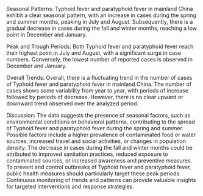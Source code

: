 Seasonal Patterns: Typhoid fever and paratyphoid fever in mainland China exhibit a clear seasonal pattern, with an increase in cases during the spring and summer months, peaking in July and August. Subsequently, there is a gradual decrease in cases during the fall and winter months, reaching a low point in December and January.

Peak and Trough Periods: Both Typhoid fever and paratyphoid fever reach their highest point in July and August, with a significant surge in case numbers. Conversely, the lowest number of reported cases is observed in December and January.

Overall Trends: Overall, there is a fluctuating trend in the number of cases of Typhoid fever and paratyphoid fever in mainland China. The number of cases shows some variability from year to year, with periods of increase followed by periods of decrease. However, there is no clear upward or downward trend observed over the analyzed period.

Discussion: The data suggests the presence of seasonal factors, such as environmental conditions or behavioral patterns, contributing to the spread of Typhoid fever and paratyphoid fever during the spring and summer. Possible factors include a higher prevalence of contaminated food or water sources, increased travel and social activities, or changes in population density. The decrease in cases during the fall and winter months could be attributed to improved sanitation practices, reduced exposure to contaminated sources, or increased awareness and preventive measures. To prevent and control outbreaks of Typhoid fever and paratyphoid fever, public health measures should particularly target these peak periods. Continuous monitoring of trends and patterns can provide valuable insights for targeted interventions and response strategies.